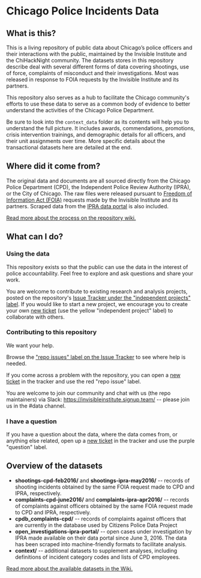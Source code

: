 # Chicago Police Incidents Data

## What is this?

This is a living repository of public data about Chicago’s police officers and their interactions with the public, maintained by the Invisible Institute and the ChiHackNight community. The datasets stores in this repository describe  deal with several different forms of data covering shootings, use of force, complaints of misconduct and their investigations. Most was released in response to FOIA requests by the Invisible Institute and its partners.

This repository also serves as a hub to facilitate the Chicago community's efforts to use these data to serve as a common body of evidence to better understand the activities of the Chicago Police Department.

Be sure to look into the `context_data` folder as its contents will help you to understand the full picture. It includes awards, commendations, promotions, crisis intervention trainings, and demographic details for all officers, and their unit assignments over time. More specific details about the transactional datasets here are detailed at the end.

## Where did it come from?

The original data and documents are all sourced directly from the Chicago Police Department (CPD), the Independent Police Review Authority (IPRA), or the City of Chicago. The raw files were released pursuant to [Freedom of Information Act (FOIA)](https://www.wikiwand.com/en/Freedom_of_Information_Act_(United_States)) requests made by the Invisible Institute and its partners. Scraped data from the [IPRA data portal](http://portal.iprachicago.org/) is also included.

[Read more about the process on the repository wiki.](https://github.com/invinst/chicago-police-data/wiki/Data-Sources)


## What can I do?

### Using the data

This repository exists so that the public can use the data in the interest of police accountability. Feel free to explore and ask questions and share your work. 

You are welcome to contribute to existing research and analysis projects, posted on the repository's [Issue Tracker under the "independent projects" label](https://github.com/invinst/shootings-data/issues?q=is%3Aopen+is%3Aissue+label%3A%22independent+project%22). If you would like to start a new project, we encourage you to create your own [new ticket](https://github.com/invinst/shootings-data/issues/new) (use the yellow "independent project" label) to collaborate with others. 

### Contributing to this repository

We want your help. 

Browse the ["repo issues" label on the Issue Tracker](https://github.com/invinst/shootings-data/issues?q=is%3Aopen+is%3Aissue+label%3A%22repo+issue%22) to see where help is needed. 

If you come across a problem with the repository, you can open a [new ticket](https://github.com/invinst/shootings-data/issues/new) in the tracker and use the red "repo issue" label.

You are welcome to join our community and chat with us (the repo maintainers) via Slack: https://invisibleinstitute.signup.team/ -- please join us in the #data channel.

### I have a question

If you have a question about the data, where the data comes from, or anything else related, open up a [new ticket](https://github.com/invinst/shootings-data/issues/new) in the tracker and use the purple "question" label. 

## Overview of the datasets

* **shootings-cpd-feb2016/** and **shootings-ipra-may2016/** -- records of shooting incidents obtained by the same FOIA request made to CPD and IPRA, respectively. 
* **complaints-cpd-june2016/** and **complaints-ipra-apr2016/** -- records of complaints against officers obtained by the same FOIA request made to CPD and IPRA, respectively. 
* **cpdb_complaints-cpd/** -- records of complaints against officers that are currently in the database used by Citizens Police Data Project
* **open_investigations-ipra-portal/** -- open cases under investigation by IPRA made available on their data portal since June 3, 2016. The data has been scraped into machine-friendly formats to facilitate analysis. 
* **context/** -- additional datasets to supplement analyses, including definitions of incident category codes and lists of CPD employees. 

[Read more about the available datasets in the Wiki.](https://github.com/invinst/shootings-data/wiki/Distinct-Datasets-Available)